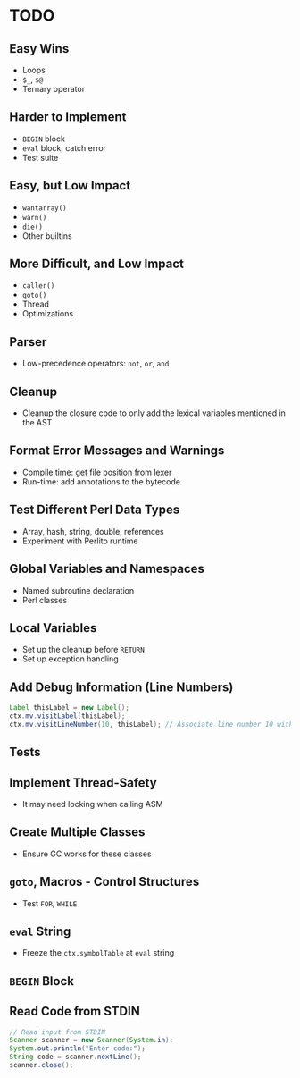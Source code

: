 # TODO

## Easy Wins
- Loops
- `$_`, `$@`
- Ternary operator

## Harder to Implement
- `BEGIN` block
- `eval` block, catch error
- Test suite

## Easy, but Low Impact
- `wantarray()`
- `warn()`
- `die()`
- Other builtins

## More Difficult, and Low Impact
- `caller()`
- `goto()`
- Thread
- Optimizations

## Parser
- Low-precedence operators: `not`, `or`, `and`

## Cleanup
- Cleanup the closure code to only add the lexical variables mentioned in the AST

## Format Error Messages and Warnings
- Compile time: get file position from lexer
- Run-time: add annotations to the bytecode

## Test Different Perl Data Types
- Array, hash, string, double, references
- Experiment with Perlito runtime

## Global Variables and Namespaces
- Named subroutine declaration
- Perl classes

## Local Variables
- Set up the cleanup before `RETURN`
- Set up exception handling

## Add Debug Information (Line Numbers)
```java
Label thisLabel = new Label();
ctx.mv.visitLabel(thisLabel);
ctx.mv.visitLineNumber(10, thisLabel); // Associate line number 10 with thisLabel
```

## Tests

## Implement Thread-Safety
- It may need locking when calling ASM

## Create Multiple Classes
- Ensure GC works for these classes

## `goto`, Macros - Control Structures
- Test `FOR`, `WHILE`

## `eval` String
- Freeze the `ctx.symbolTable` at `eval` string

## `BEGIN` Block

## Read Code from STDIN
```java
// Read input from STDIN
Scanner scanner = new Scanner(System.in);
System.out.println("Enter code:");
String code = scanner.nextLine();
scanner.close();
```

